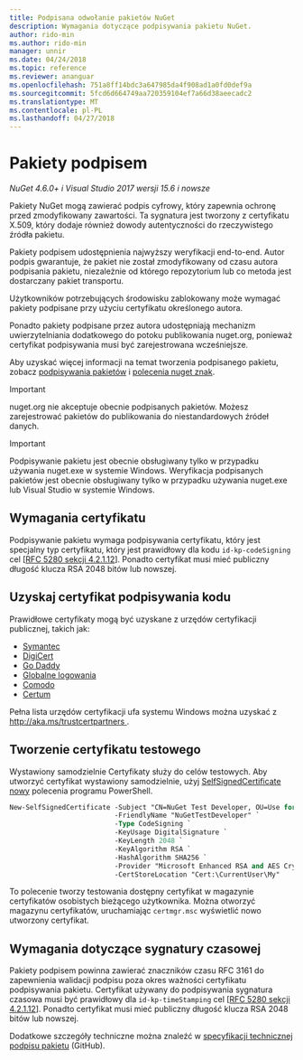 ```yaml
---
title: Podpisana odwołanie pakietów NuGet
description: Wymagania dotyczące podpisywania pakietu NuGet.
author: rido-min
ms.author: rido-min
manager: unnir
ms.date: 04/24/2018
ms.topic: reference
ms.reviewer: ananguar
ms.openlocfilehash: 751a8ff14bdc3a647985da4f908ad1a0fd0def9a
ms.sourcegitcommit: 5fcd6d664749aa720359104ef7a66d38aeecadc2
ms.translationtype: MT
ms.contentlocale: pl-PL
ms.lasthandoff: 04/27/2018
---
```

# <a name="signed-packages"></a>Pakiety podpisem

*NuGet 4.6.0+ i Visual Studio 2017 wersji 15.6 i nowsze*

Pakiety NuGet mogą zawierać podpis cyfrowy, który zapewnia ochronę przed zmodyfikowany zawartości. Ta sygnatura jest tworzony z certyfikatu X.509, który dodaje również dowody autentyczności do rzeczywistego źródła pakietu.

Pakiety podpisem udostępnienia najwyższy weryfikacji end-to-end. Autor podpis gwarantuje, że pakiet nie został zmodyfikowany od czasu autora podpisania pakietu, niezależnie od którego repozytorium lub co metoda jest dostarczany pakiet transportu.

Użytkowników potrzebujących środowisku zablokowany może wymagać pakiety podpisane przy użyciu certyfikatu określonego autora.

Ponadto pakiety podpisane przez autora udostępniają mechanizm uwierzytelniania dodatkowego do potoku publikowania nuget.org, ponieważ certyfikat podpisywania musi być zarejestrowana wcześniejsze.

Aby uzyskać więcej informacji na temat tworzenia podpisanego pakietu, zobacz [podpisywania pakietów](../create-packages/Sign-a-package.md) i [polecenia nuget znak](../tools/cli-ref-sign.md).

> [!Important]
> nuget.org nie akceptuje obecnie podpisanych pakietów. Możesz zarejestrować pakietów do publikowania do niestandardowych źródeł danych.

> [!Important]
> Podpisywanie pakietu jest obecnie obsługiwany tylko w przypadku używania nuget.exe w systemie Windows. Weryfikacja podpisanych pakietów jest obecnie obsługiwany tylko w przypadku używania nuget.exe lub Visual Studio w systemie Windows.

## <a name="certificate-requirements"></a>Wymagania certyfikatu

Podpisywanie pakietu wymaga podpisywania certyfikatu, który jest specjalny typ certyfikatu, który jest prawidłowy dla kodu `id-kp-codeSigning` cel [[RFC 5280 sekcji 4.2.1.12](https://tools.ietf.org/html/rfc5280#section-4.2.1.12)]. Ponadto certyfikat musi mieć publiczny długość klucza RSA 2048 bitów lub nowszej.

## <a name="get-a-code-signing-certificate"></a>Uzyskaj certyfikat podpisywania kodu

Prawidłowe certyfikaty mogą być uzyskane z urzędów certyfikacji publicznej, takich jak:

- [Symantec](https://trustcenter.websecurity.symantec.com/process/trust/productOptions?productType=SoftwareValidationClass3)
- [DigiCert](https://www.digicert.com/code-signing/)
- [Go Daddy](https://www.godaddy.com/web-security/code-signing-certificate)
- [Globalne logowania](https://www.globalsign.com/en/code-signing-certificate/)
- [Comodo](https://www.comodo.com/e-commerce/code-signing/code-signing-certificate.php)
- [Certum](https://www.certum.eu/certum/cert,offer_en_open_source_cs.xml) 

Pełna lista urzędów certyfikacji ufa systemu Windows można uzyskać z [ http://aka.ms/trustcertpartners ](http://aka.ms/trustcertpartners).

## <a name="create-a-test-certificate"></a>Tworzenie certyfikatu testowego

Wystawiony samodzielnie Certyfikaty służy do celów testowych. Aby utworzyć certyfikat wystawiony samodzielnie, użyj [SelfSignedCertificate nowy](https://docs.microsoft.com/en-us/powershell/module/pkiclient/new-selfsignedcertificate) polecenia programu PowerShell.

```ps
New-SelfSignedCertificate -Subject "CN=NuGet Test Developer, OU=Use for testing purposes ONLY" `
                          -FriendlyName "NuGetTestDeveloper" `
                          -Type CodeSigning `
                          -KeyUsage DigitalSignature `
                          -KeyLength 2048 `
                          -KeyAlgorithm RSA `
                          -HashAlgorithm SHA256 `
                          -Provider "Microsoft Enhanced RSA and AES Cryptographic Provider" `
                          -CertStoreLocation "Cert:\CurrentUser\My" 
```

To polecenie tworzy testowania dostępny certyfikat w magazynie certyfikatów osobistych bieżącego użytkownika. Można otworzyć magazynu certyfikatów, uruchamiając `certmgr.msc` wyświetlić nowo utworzony certyfikat.

## <a name="timestamp-requirements"></a>Wymagania dotyczące sygnatury czasowej

Pakiety podpisem powinna zawierać znaczników czasu RFC 3161 do zapewnienia walidacji podpisu poza okres ważności certyfikatu podpisywania pakietu. Certyfikat używany do podpisywania sygnatura czasowa musi być prawidłowy dla `id-kp-timeStamping` cel [[RFC 5280 sekcji 4.2.1.12](https://tools.ietf.org/html/rfc5280#section-4.2.1.12)]. Ponadto certyfikat musi mieć publiczny długość klucza RSA 2048 bitów lub nowszej.

Dodatkowe szczegóły techniczne można znaleźć w [specyfikacji technicznej podpisu pakietu](https://github.com/NuGet/Home/wiki/Package-Signatures-Technical-Details) (GitHub).
